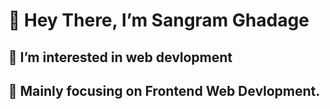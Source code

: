  # 👋 Hey There, I’m Sangram Ghadage
## 👀 I’m interested in web devlopment
## 🌱 Mainly focusing on Frontend Web Devlopment.
